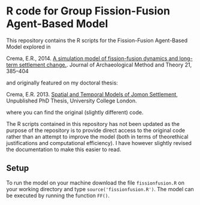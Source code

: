 # R code for Group Fission-Fusion Agent-Based Model
This repository contains the R scripts for the Fission-Fusion Agent-Based Model explored in

Crema, E.R., 2014. [A simulation model of fission-fusion dynamics and long-term settlement change.](https://doi.org/10.1007/s10816-013-9185-4). Journal of Archaeological Method and Theory 21, 385–404

and originally featured on my doctoral thesis:

Crema, E.R. 2013. [Spatial and Temporal Models of Jomon Settlement](https://discovery.ucl.ac.uk/id/eprint/1382589/), Unpublished PhD Thesis, University College London.

where you can find the original (slightly different) code. 

The R scripts contained in this repository has not been updated as the purpose of the repository is to provide direct access to the original code rather than an attempt to improve the model (both in terms of theorethical justifications and computational efficiency). I have however slightly revised the documentation to make this easier to read.

## Setup

To run the model on your machine download the file `fissionfusion.R` on your working directory and type `source('fissionfusion.R')`. The model can be executed by running the function `FF()`.





